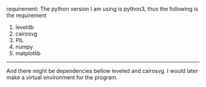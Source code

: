 requirement:
The python version I am using is python3,
thus the following is the requirement

1. leveldb
2. cairosvg
3. PIL 
4. numpy
5. matplotlib

---

And there might be dependencies bellow leveled and cairosvg. I would later make a virtual environment for the program.

